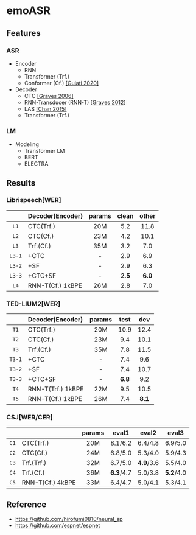 # emoASR

## Features

### ASR

* Encoder
    * RNN
    * Transformer (Trf.)
    * Conformer (Cf.) [[Gulati 2020]](https://arxiv.org/abs/2005.08100)
* Decoder
    * CTC [[Graves 2006]](https://www.cs.toronto.edu/~graves/icml_2006.pdf)
    * RNN-Transducer (RNN-T) [[Graves 2012]](https://arxiv.org/abs/1211.3711)
    * LAS [[Chan 2015]](https://arxiv.org/abs/1508.01211)
    * Transformer (Trf.)

### LM

* Modeling
    * Transformer LM
    * BERT
    * ELECTRA

## Results

### Librispeech[WER]

| | Decoder(Encoder) | params | clean | other |
|:---:|:---|:---:|:---:|:---:|
| `L1` | CTC(Trf.) | 20M | 5.2 | 11.8 |
| `L2` | CTC(Cf.) | 23M | 4.2 | 10.1 |
| `L3` | Trf.(Cf.) | 35M | 3.2 | 7.0 |
| `L3-1` | +CTC | - | 2.9 | 6.9 |
| `L3-2` | +SF | - | 2.9 | 6.3 |
| `L3-3` | +CTC+SF | - | **2.5** | **6.0** |
| `L4` | RNN-T(Cf.) 1kBPE | 26M | 2.8 | 7.0 |

### TED-LIUM2[WER]

|  | Decoder(Encoder) | params | test | dev |
|:---:|:---|:---:|:---:|:---:|
| `T1` | CTC(Trf.) | 20M | 10.9 | 12.4 |
| `T2` | CTC(Cf.) | 23M | 9.4 | 10.1 |
| `T3` | Trf.(Cf.) | 35M | 7.8 | 11.5 |
| `T3-1` | +CTC | - | 7.4 | 9.6 |
| `T3-2` | +SF | - | 7.4 | 10.7 |
| `T3-3` | +CTC+SF | - | **6.8** | 9.2 |
| `T4` | RNN-T(Trf.) 1kBPE | 22M | 9.5 | 10.5 |
| `T5` | RNN-T(Cf.) 1kBPE | 26M | 7.4 | **8.1** |

### CSJ[WER/CER]

|  |  | params | eval1 | eval2 | eval3 |
|:---:|:---|:---:|:---:|:---:|:---:|
| `C1` | CTC(Trf.) | 20M | 8.1/6.2 | 6.4/4.8 | 6.9/5.0 |
| `C2` | CTC(Cf.) | 24M | 6.8/5.0 | 5.3/4.0 | 5.9/4.3 |
| `C3` | Trf.(Trf.) | 32M | 6.7/5.0 | **4.9**/3.6 | 5.5/4.0 |
| `C4` | Trf.(Cf.) | 36M | **6.3**/4.7 | 5.0/3.8 | **5.2**/4.0 |
| `C5` | RNN-T(Cf.) 4kBPE | 33M | 6.4/4.7 | 5.0/4.1 | 5.3/4.1 |

## Reference

* https://github.com/hirofumi0810/neural_sp
* https://github.com/espnet/espnet
